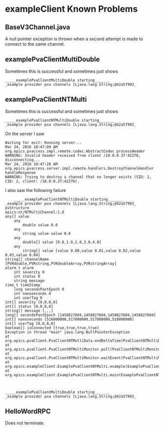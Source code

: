 # exampleClient Known Problems

## BaseV3Channel.java

A null pointer exception is thrown when a second attempt is made to connect to the same channel.


## examplePvaClientMultiDouble

Sometimes this is successful and sometimes just shows

    _____examplePvaClientMultiDouble starting_______
    _example provider pva channels [Ljava.lang.String;@42a57993_

## examplePvaClientNTMulti

Sometimes this is successful and sometimes just shows

    _____examplePvaClientNTMultiDouble starting_______
    _example provider pva channels [Ljava.lang.String;@42a57993_

On the server I saw

    Waiting for exit: Running server...
    Mar 24, 2016 10:47:09 AM org.epics.pvaccess.impl.remote.codec.AbstractCodec processHeader
    WARNING: Invalid header received from client /10.0.0.37:42270, disconnecting...
    Mar 24, 2016 10:47:28 AM org.epics.pvaccess.server.impl.remote.handlers.DestroyChannelHandler handleResponse
    WARNING: Trying to destroy a channel that no longer exists (SID: 2, CID: 2, client: /10.0.0.37:42276).


I also saw the following failure

        _____examplePvaClientNTMultiDouble starting_______
    _example provider pva channels [Ljava.lang.String;@42a57993_
    pvStructure
    epics:nt/NTMultiChannel:1.0 
    any[] value 
        any 
            double value 0.0
        any 
            string value value 0.0
        any 
            double[] value [0.0,1.0,2.0,3.0,4.0]
        any 
            string[] value [value 0.00,value 0.01,value 0.02,value 0.03,value 0.04]
    string[] channelName [PVRdouble,PVRstring,PVRdoubleArray,PVRstringArray]
    alarm_t alarm
        int severity 0
        int status 0
        string message 
    time_t timeStamp
        long secondsPastEpoch 0
        int nanoseconds 0
        int userTag 0
    int[] severity [0,0,0,0]
    int[] status [0,0,0,0]
    string[] message [,,,]
    long[] secondsPastEpoch [1458827604,1458827604,1458827604,1458827604]
    int[] nanoseconds [516000000,517000000,517000000,518000000]
    int[] userTag [0,0,0,0]
    boolean[] isConnected [true,true,true,true]
    Exception in thread "main" java.lang.NullPointerException
	at org.epics.pvaClient.PvaClientNTMultiData.endDeltaTime(PvaClientNTMultiData.java:233)
	at org.epics.pvaClient.PvaClientNTMultiMonitor.poll(PvaClientNTMultiMonitor.java:149)
	at org.epics.pvaClient.PvaClientNTMultiMonitor.waitEvent(PvaClientNTMultiMonitor.java:160)
	at org.epics.exampleClient.ExamplePvaClientNTMulti.example(ExamplePvaClientNTMulti.java:125)
	at org.epics.exampleClient.ExamplePvaClientNTMulti.main(ExamplePvaClientNTMulti.java:147)



    _____examplePvaClientMultiDouble starting_______
    _example provider pva channels [Ljava.lang.String;@42a57993_

## HelloWordRPC

Does not terminate.


